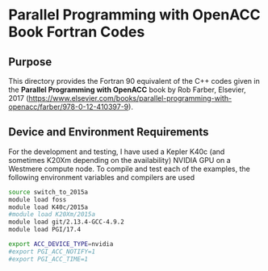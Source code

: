 # Parallel Programming with OpenACC Book Fortran Codes

## Purpose
This directory provides the Fortran 90 equivalent of the C++ codes given in the **Parallel Programming with OpenACC** book by Rob Farber, Elsevier, 2017 (https://www.elsevier.com/books/parallel-programming-with-openacc/farber/978-0-12-410397-9).

## Device and Environment Requirements
For the development and testing, I have used a Kepler K40c (and sometimes K20Xm depending on the availability) NVIDIA GPU on a Westmere compute node. To compile and test each of the examples, the following environment variables and compilers are used

```bash
source switch_to_2015a
module load foss
module load K40c/2015a
#module load K20Xm/2015a
module load git/2.13.4-GCC-4.9.2
module load PGI/17.4

export ACC_DEVICE_TYPE=nvidia
#export PGI_ACC_NOTIFY=1
#export PGI_ACC_TIME=1
```
